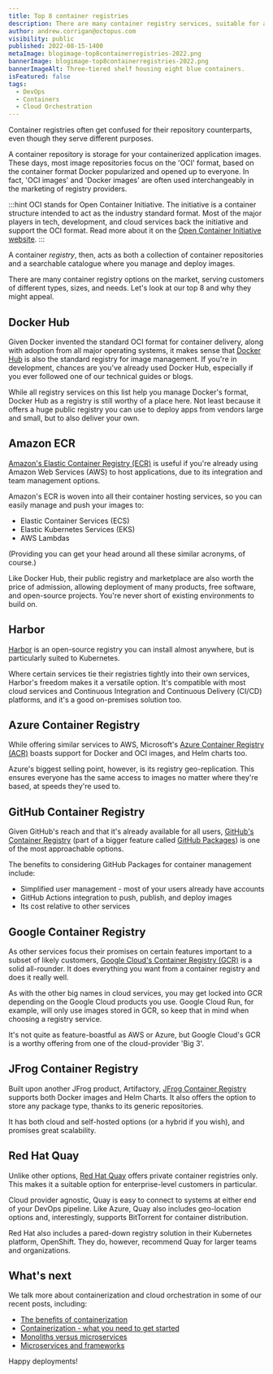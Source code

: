 ```yaml
---
title: Top 8 container registries
description: There are many container registry services, suitable for all different kinds of teams. We look at the top 8 and why you might consider them.
author: andrew.corrigan@octopus.com
visibility: public
published: 2022-08-15-1400
metaImage: blogimage-top8containerregistries-2022.png
bannerImage: blogimage-top8containerregistries-2022.png
bannerImageAlt: Three-tiered shelf housing eight blue containers.
isFeatured: false
tags: 
  - DevOps
  - Containers
  - Cloud Orchestration
---
```


Container registries often get confused for their repository counterparts, even though they serve different purposes.

A container repository is storage for your containerized application images. These days, most image repositories focus on the 'OCI' format, based on the container format Docker popularized and opened up to everyone. In fact, 'OCI images' and 'Docker images' are often used interchangeably in the marketing of registry providers.

:::hint
OCI stands for Open Container Initiative. The initiative is a container structure intended to act as the industry standard format. Most of the major players in tech, development, and cloud services back the initiative and support the OCI format. Read more about it on the [Open Container Initiative website](https://opencontainers.org/).
:::

A container *registry*, then, acts as both a collection of container repositories and a searchable catalogue where you manage and deploy images.

There are many container registry options on the market, serving customers of different types, sizes, and needs. Let's look at our top 8 and why they might appeal.

## Docker Hub

Given Docker invented the standard OCI format for container delivery, along with adoption from all major operating systems, it makes sense that [Docker Hub](https://hub.docker.com/) is also the standard registry for image management. If you're in development, chances are you've already used Docker Hub, especially if you ever followed one of our technical guides or blogs.

While all registry services on this list help you manage Docker's format, Docker Hub as a registry is still worthy of a place here. Not least because it offers a huge public registry you can use to deploy apps from vendors large and small, but to also deliver your own.

## Amazon ECR

[Amazon's Elastic Container Registry (ECR)](https://aws.amazon.com/ecr/) is useful if you're already using Amazon Web Services (AWS) to host applications, due to its integration and team management options.

Amazon's ECR is woven into all their container hosting services, so you can easily manage and push your images to:

- Elastic Container Services (ECS)
- Elastic Kubernetes Services (EKS)
- AWS Lambdas

(Providing you can get your head around all these similar acronyms, of course.)

Like Docker Hub, their public registry and marketplace are also worth the price of admission, allowing deployment of many products, free software, and open-source projects. You're never short of existing environments to build on.

## Harbor

[Harbor](https://goharbor.io/) is an open-source registry you can install almost anywhere, but is particularly suited to Kubernetes.

Where certain services tie their registries tightly into their own services, Harbor's freedom makes it a versatile option. It's compatible with most cloud services and Continuous Integration and Continuous Delivery (CI/CD) platforms, and it's a good on-premises solution too.

## Azure Container Registry

While offering similar services to AWS, Microsoft's [Azure Container Registry (ACR)](https://azure.microsoft.com/en-au/services/container-registry/) boasts support for Docker and OCI images, and Helm charts too.

Azure's biggest selling point, however, is its registry geo-replication. This ensures everyone has the same access to images no matter where they're based, at speeds they're used to.

## GitHub Container Registry

Given GitHub's reach and that it's already available for all users, [GitHub's Container Registry](https://docs.github.com/en/packages/working-with-a-github-packages-registry/working-with-the-container-registry) (part of a bigger feature called [GitHub Packages](https://github.com/features/packages)) is one of the most approachable options.

The benefits to considering GitHub Packages for container management include:

- Simplified user management - most of your users already have accounts
- GitHub Actions integration to push, publish, and deploy images
- Its cost relative to other services

## Google Container Registry

As other services focus their promises on certain features important to a subset of likely customers, [Google Cloud's Container Registry (GCR)](https://cloud.google.com/container-registry/) is a solid all-rounder. It does everything you want from a container registry and does it really well.

As with the other big names in cloud services, you may get locked into GCR depending on the Google Cloud products you use. Google Cloud Run, for example, will only use images stored in GCR, so keep that in mind when choosing a registry service.

It's not quite as feature-boastful as AWS or Azure, but Google Cloud's GCR is a worthy offering from one of the cloud-provider 'Big 3'.

## JFrog Container Registry

Built upon another JFrog product, Artifactory, [JFrog Container Registry](https://jfrog.com/container-registry/) supports both Docker images and Helm Charts. It also offers the option to store any package type, thanks to its generic repositories.

It has both cloud and self-hosted options (or a hybrid if you wish), and promises great scalability.

## Red Hat Quay

Unlike other options, [Red Hat Quay](https://www.redhat.com/en/technologies/cloud-computing/quay) offers private container registries only. This makes it a suitable option for enterprise-level customers in particular.

Cloud provider agnostic, Quay is easy to connect to systems at either end of your DevOps pipeline. Like Azure, Quay also includes geo-location options and, interestingly, supports BitTorrent for container distribution. 

Red Hat also includes a pared-down registry solution in their Kubernetes platform, OpenShift. They do, however, recommend Quay for larger teams and organizations.

## What's next

 We talk more about containerization and cloud orchestration in some of our recent posts, including:

- [The benefits of containerization](https://octopus.com/blog/benefits-of-containerization)
- [Containerization - what you need to get started](https://octopus.com/blog/get-started-containers)
- [Monoliths versus microservices](https://octopus.com/blog/monoliths-vs-microservices)
- [Microservices and frameworks](https://octopus.com/blog/microservices-and-frameworks)

Happy deployments! 